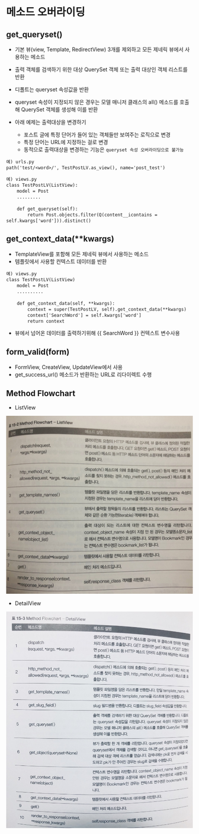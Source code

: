 # 메소드 오버라이딩

## get_queryset()

+ 기본 뷰(view, Template, RedirectView) 3개를 제외하고 모든 제네릭 뷰에서 사용하는 메소드
+ 출력 객체를 검색하기 위한 대상 QuerySet 객체 또는 출력 대상인 객체 리스트를 반환
+ 디폴트는 queryset 속성값을 반환
+ queryset 속성이 지정되지 않은 경우는 모델 매니저 클래스의 all() 메소드를 호출해 QuerySet 객체를 생성해 이를 반환

+ 아래 예제는 출력대상을 변경하기
    + 포스트 글에 특정 단어가 들어 있는 객체들만 보여주는 로직으로 변경
    + 특정 단어는 URL에 지정하는 걸로 변경
    + 동적으로 출력대상을 변경하는 기능은 `queryset 속성 오버라이딩으로 불가능`

```
예) urls.py
path('test/<word>/', TestPostLV.as_view(), name='post_test')
```

```
예) views.py
class TestPostLV(ListView):
    model = Post
    .........
    
    def get_queryset(self):
        return Post.objects.filter(Q(content__icontains = self.kwargs['word'])).distinct()    
```

## get_context_data(**kwargs)

+ TemplateView를 포함해 모든 제네릭 뷰에서 사용하는 메소드
+ 템플릿에서 사용할 컨텍스트 데이터를 반환

```
예) views.py
class TestPostLV(ListView)
    model = Post
    ..........
    
    def get_context_data(self, **kwargs):
        context = super(TestPostLV, self).get_context_data(**kwargs)
        context['SearchWord'] = self.kwargs['word']
        return context
```
+ 뷰에서 넘어온 데이터를 출력하기위해 {{ SearchWord }} 컨텍스트 변수사용

## form_valid(form)

+ FormView, CreateView, UpdateView에서 사용
+ get_success_url() 메소드가 반환하는 URL로 리다이렉트 수행


## Method Flowchart


+ ListView

![Metchod_Flowchart](../img/ListView.jpg)



+ DetailView

![Method_Flowchart](../img/DetailView.jpg)